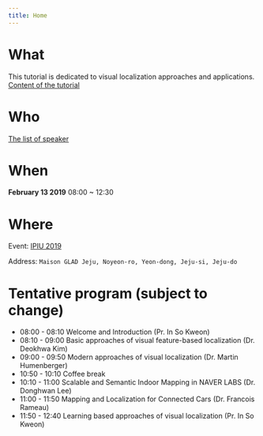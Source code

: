 ```yaml
---
title: Home
---
```

# What
This tutorial is dedicated to visual localization approaches and applications. [Content of the tutorial](https://ipiuvl2019.github.io/CourseDes.html "Courses")

# Who
[The list of speaker](https://ipiuvl2019.github.io/Speakers.html "Speakers")


# When 
**February 13 2019** 08:00 ~ 12:30 

# Where
Event: 
[IPIU 2019](http://www.ipiu.or.kr/2019/index.php "IPIU")

Address:
`Maison GLAD Jeju, Noyeon-ro, Yeon-dong, Jeju-si, Jeju-do`

# Tentative program (subject to change)
- 08:00 - 08:10 Welcome and Introduction (Pr. In So Kweon)
- 08:10 - 09:00 Basic approaches of visual feature-based localization (Dr. Deokhwa Kim)
- 09:00 - 09:50 Modern approaches of visual localization (Dr. Martin Humenberger)
- 10:50 - 10:10 Coffee break
- 10:10 - 11:00  Scalable and Semantic Indoor Mapping in NAVER LABS (Dr. Donghwan Lee)
- 11:00 - 11:50 Mapping and Localization for Connected Cars (Dr. Francois Rameau)
- 11:50 - 12:40 Learning based approaches of visual localization (Pr. In So Kweon)

